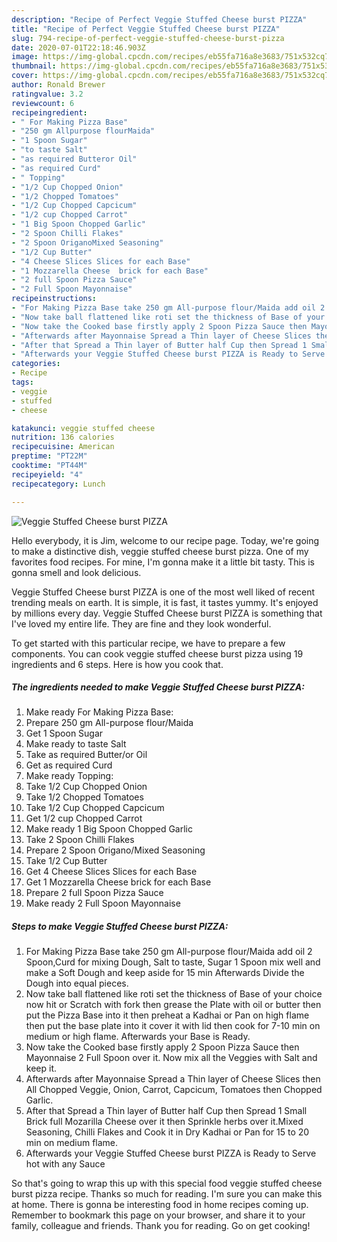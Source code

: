 ```yaml
---
description: "Recipe of Perfect Veggie Stuffed Cheese burst PIZZA"
title: "Recipe of Perfect Veggie Stuffed Cheese burst PIZZA"
slug: 794-recipe-of-perfect-veggie-stuffed-cheese-burst-pizza
date: 2020-07-01T22:18:46.903Z
image: https://img-global.cpcdn.com/recipes/eb55fa716a8e3683/751x532cq70/veggie-stuffed-cheese-burst-pizza-recipe-main-photo.jpg
thumbnail: https://img-global.cpcdn.com/recipes/eb55fa716a8e3683/751x532cq70/veggie-stuffed-cheese-burst-pizza-recipe-main-photo.jpg
cover: https://img-global.cpcdn.com/recipes/eb55fa716a8e3683/751x532cq70/veggie-stuffed-cheese-burst-pizza-recipe-main-photo.jpg
author: Ronald Brewer
ratingvalue: 3.2
reviewcount: 6
recipeingredient:
- " For Making Pizza Base"
- "250 gm Allpurpose flourMaida"
- "1 Spoon Sugar"
- "to taste Salt"
- "as required Butteror Oil"
- "as required Curd"
- " Topping"
- "1/2 Cup Chopped Onion"
- "1/2 Chopped Tomatoes"
- "1/2 Cup Chopped Capcicum"
- "1/2 cup Chopped Carrot"
- "1 Big Spoon Chopped Garlic"
- "2 Spoon Chilli Flakes"
- "2 Spoon OriganoMixed Seasoning"
- "1/2 Cup Butter"
- "4 Cheese Slices Slices for each Base"
- "1 Mozzarella Cheese  brick for each Base"
- "2 full Spoon Pizza Sauce"
- "2 Full Spoon Mayonnaise"
recipeinstructions:
- "For Making Pizza Base take 250 gm All-purpose flour/Maida add oil 2 Spoon,Curd for mixing Dough, Salt to taste, Sugar 1 Spoon mix well and make a Soft Dough and keep aside for 15 min Afterwards Divide the Dough into equal pieces."
- "Now take ball flattened like roti set the thickness of Base of your choice now hit or Scratch with fork then grease the Plate with oil or butter then put the Pizza Base into it then preheat a Kadhai or Pan on high flame then put the base plate into it cover it with lid then cook for 7-10 min on medium or high flame. Afterwards your Base is Ready."
- "Now take the Cooked base firstly apply 2 Spoon Pizza Sauce then Mayonnaise 2 Full Spoon over it. Now mix all the Veggies with Salt and keep it."
- "Afterwards after Mayonnaise Spread a Thin layer of Cheese Slices then All Chopped Veggie, Onion, Carrot, Capcicum, Tomatoes then Chopped Garlic."
- "After that Spread a Thin layer of Butter half Cup then Spread 1 Small Brick full Mozarilla Cheese over it then Sprinkle herbs over it.Mixed Seasoning, Chilli Flakes and Cook it in Dry Kadhai or Pan for 15 to 20 min on medium flame."
- "Afterwards your Veggie Stuffed Cheese burst PIZZA is Ready to Serve hot with any Sauce"
categories:
- Recipe
tags:
- veggie
- stuffed
- cheese

katakunci: veggie stuffed cheese 
nutrition: 136 calories
recipecuisine: American
preptime: "PT22M"
cooktime: "PT44M"
recipeyield: "4"
recipecategory: Lunch

---
```



![Veggie Stuffed Cheese burst PIZZA](https://img-global.cpcdn.com/recipes/eb55fa716a8e3683/751x532cq70/veggie-stuffed-cheese-burst-pizza-recipe-main-photo.jpg)

Hello everybody, it is Jim, welcome to our recipe page. Today, we're going to make a distinctive dish, veggie stuffed cheese burst pizza. One of my favorites food recipes. For mine, I'm gonna make it a little bit tasty. This is gonna smell and look delicious.

Veggie Stuffed Cheese burst PIZZA is one of the most well liked of recent trending meals on earth. It is simple, it is fast, it tastes yummy. It's enjoyed by millions every day. Veggie Stuffed Cheese burst PIZZA is something that I've loved my entire life. They are fine and they look wonderful.




To get started with this particular recipe, we have to prepare a few components. You can cook veggie stuffed cheese burst pizza using 19 ingredients and 6 steps. Here is how you cook that.

<!--inarticleads1-->

##### The ingredients needed to make Veggie Stuffed Cheese burst PIZZA:

1. Make ready  For Making Pizza Base:
1. Prepare 250 gm All-purpose flour/Maida
1. Get 1 Spoon Sugar
1. Make ready to taste Salt
1. Take as required Butter/or Oil
1. Get as required Curd
1. Make ready  Topping:
1. Take 1/2 Cup Chopped Onion
1. Take 1/2 Chopped Tomatoes
1. Take 1/2 Cup Chopped Capcicum
1. Get 1/2 cup Chopped Carrot
1. Make ready 1 Big Spoon Chopped Garlic
1. Take 2 Spoon Chilli Flakes
1. Prepare 2 Spoon Origano/Mixed Seasoning
1. Take 1/2 Cup Butter
1. Get 4 Cheese Slices Slices for each Base
1. Get 1 Mozzarella Cheese  brick for each Base
1. Prepare 2 full Spoon Pizza Sauce
1. Make ready 2 Full Spoon Mayonnaise




<!--inarticleads2-->

##### Steps to make Veggie Stuffed Cheese burst PIZZA:

1. For Making Pizza Base take 250 gm All-purpose flour/Maida add oil 2 Spoon,Curd for mixing Dough, Salt to taste, Sugar 1 Spoon mix well and make a Soft Dough and keep aside for 15 min Afterwards Divide the Dough into equal pieces.
1. Now take ball flattened like roti set the thickness of Base of your choice now hit or Scratch with fork then grease the Plate with oil or butter then put the Pizza Base into it then preheat a Kadhai or Pan on high flame then put the base plate into it cover it with lid then cook for 7-10 min on medium or high flame. Afterwards your Base is Ready.
1. Now take the Cooked base firstly apply 2 Spoon Pizza Sauce then Mayonnaise 2 Full Spoon over it. Now mix all the Veggies with Salt and keep it.
1. Afterwards after Mayonnaise Spread a Thin layer of Cheese Slices then All Chopped Veggie, Onion, Carrot, Capcicum, Tomatoes then Chopped Garlic.
1. After that Spread a Thin layer of Butter half Cup then Spread 1 Small Brick full Mozarilla Cheese over it then Sprinkle herbs over it.Mixed Seasoning, Chilli Flakes and Cook it in Dry Kadhai or Pan for 15 to 20 min on medium flame.
1. Afterwards your Veggie Stuffed Cheese burst PIZZA is Ready to Serve hot with any Sauce




So that's going to wrap this up with this special food veggie stuffed cheese burst pizza recipe. Thanks so much for reading. I'm sure you can make this at home. There is gonna be interesting food in home recipes coming up. Remember to bookmark this page on your browser, and share it to your family, colleague and friends. Thank you for reading. Go on get cooking!
